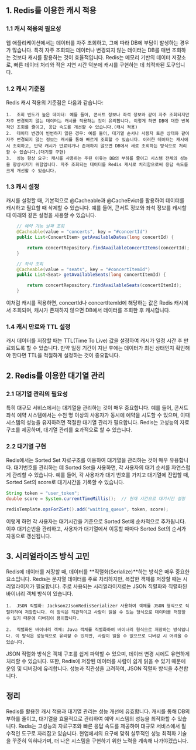 ## 1. Redis를 이용한 캐시 적용
   ### 1.1 캐시 적용의 필요성
    
웹 애플리케이션에서는 데이터를 자주 조회하고, 그에 따라 DB에 부담이 발생하는 경우가 많습니다. 
특히 자주 조회되는 데이터나 변경되지 않는 데이터는 DB를 매번 조회하는 것보다 캐시를 활용하는 것이 효율적입니다. 
Redis는 메모리 기반의 데이터 저장소로, 빠른 데이터 처리와 적은 지연 시간 덕분에 캐시를 구현하는 데 최적화된 도구입니다.

### 1.2 캐시 기준점

Redis 캐시 적용의 기준점은 다음과 같습니다:

    1.	조회 빈도가 높은 데이터: 예를 들어, 콘서트 정보나 좌석 정보와 같이 자주 조회되지만 자주 변경되지 않는 데이터는 캐시를 적용하는 것이 유리합니다. 이렇게 하면 DB에 대한 반복적인 조회를 줄이고, 응답 속도를 개선할 수 있습니다.(캐시 적용)
    2.	데이터 변경이 빈번하지 않은 경우: 예를 들어, 대기열 순서나 사용자 토큰 상태와 같이 자주 변경되지 않는 정보는 캐시를 통해 빠르게 조회할 수 있습니다. 이러한 데이터는 캐시에서 조회하고, 만약 캐시가 만료되거나 존재하지 않으면 DB에서 새로 조회하는 방식으로 처리할 수 있습니다.(대기열 구현)
    3.	성능 향상 요구: 캐시를 사용하는 주된 이유는 DB의 부하를 줄이고 시스템 전체의 성능을 향상시키기 위함입니다. 자주 조회되는 데이터를 Redis 캐시로 처리함으로써 응답 속도를 크게 개선할 수 있습니다.

### 1.3 캐시 설정
캐시를 설정할 때, 기본적으로 @Cacheable과 @CacheEvict를 활용하여 데이터를 캐시하고 필요할 때 삭제할 수 있습니다. 
예를 들어, 콘서트 정보와 좌석 정보를 캐시할 때 아래와 같은 설정을 사용할 수 있습니다.

```java
    // 예약 가능 날짜 조회 
    @Cacheable(value = "concerts", key = "#concertId")
    public List<ConcertItem> getAvailableDates(long concertId) {

        return concertRepository.findAvailableConcertItems(concertId);
    }

    // 좌석 조회 
    @Cacheable(value = "seats", key = "#concertItemId")
    public List<Seat> getAvailableSeats(long concertItemId) {

        return concertRepository.findAvailableSeats(concertItemId);
    }
```

이처럼 캐시를 적용하면, concertId나 concertItemId에 해당하는 값은 Redis 캐시에서 조회되며, 캐시가 존재하지 않으면 DB에서 데이터를 조회한 후 캐시합니다.

### 1.4 캐시 만료와 TTL 설정
캐시 데이터를 저장할 때는 TTL(Time To Live) 값을 설정하여 캐시가 일정 시간 후 만료되도록 할 수 있습니다. 
만약 일정 기간이 지난 후에는 데이터가 최신 상태인지 확인해야 한다면 TTL을 적절하게 설정하는 것이 중요합니다.

## 2. Redis를 이용한 대기열 관리

### 2.1 대기열 관리의 필요성
특히 대규모 서비스에서는 대기열을 관리하는 것이 매우 중요합니다. 
예를 들어, 콘서트 좌석 예약 시스템에서는 수천 명 이상의 사용자가 동시에 예약을 시도할 수 있으며, 이때 시스템의 성능을 유지하려면 적절한 대기열 관리가 필요합니다. 
Redis는 고성능의 자료구조를 제공하며, 대기열 관리를 효과적으로 할 수 있습니다.

### 2.2 대기열 구현
Redis에서는 Sorted Set 자료구조를 이용하여 대기열을 관리하는 것이 매우 유용합니다. 
대기번호를 관리하는 데 Sorted Set을 사용하면, 각 사용자의 대기 순서를 자연스럽게 관리할 수 있습니다. 
예를 들어, 각 사용자가 대기 번호를 가지고 대기열에 진입할 때, Sorted Set의 score로 대기시간을 기록할 수 있습니다.

```java
String token = "user_token";
double score = System.currentTimeMillis();  // 현재 시간으로 대기시간 설정

redisTemplate.opsForZSet().add("waiting_queue", token, score);
```
이렇게 하면 각 사용자는 대기시간을 기준으로 Sorted Set에 순차적으로 추가됩니다. 
이후 대기순번을 관리하고, 사용자가 대기열에서 이동할 때마다 Sorted Set의 순서가 자동으로 갱신됩니다.


## 3. 시리얼라이즈 방식 고민

Redis에 데이터를 저장할 때, 데이터를 **직렬화(Serialize)**하는 방식은 매우 중요한 요소입니다. 
Redis는 문자열 데이터를 주로 처리하지만, 복잡한 객체를 저장할 때는 시리얼라이저가 필요합니다. 
주로 사용되는 시리얼라이저로는 JSON 직렬화와 직렬화된 바이너리 객체 방식이 있습니다.

	1.	JSON 직렬화: Jackson2JsonRedisSerializer 사용하여 객체를 JSON 형식으로 직렬화하여 저장합니다. 이 방식은 직관적이고 사람이 읽을 수 있는 형식으로 데이터를 저장할 수 있기 때문에 디버깅이 용이합니다.

	2.	직렬화된 바이너리 객체: Java 객체를 직렬화하여 바이너리 형식으로 저장하는 방식입니다. 이 방식은 성능적으로 유리할 수 있지만, 사람이 읽을 수 없으므로 디버깅 시 어려울 수 있습니다.


JSON 직렬화 방식은 객체 구조를 쉽게 파악할 수 있으며, 데이터 변경 시에도 유연하게 처리할 수 있습니다. 
또한, Redis에 저장된 데이터를 사람이 쉽게 읽을 수 있기 때문에 운영 및 디버깅에 유리합니다.
성능과 직관성을 고려하여, JSON 직렬화 방식을 추천합니다.

## 정리
Redis를 활용한 캐시 적용과 대기열 관리는 성능 개선에 유효합니다. 
캐시를 통해 DB의 부하를 줄이고, 대기열을 효율적으로 관리하여 예약 시스템의 성능을 최적화할 수 있습니다. 
Redis는 고성능의 자료구조와 빠른 응답 속도를 제공하여 대규모 서비스에서 필수적인 도구로 자리잡고 있습니다.
현업에서의 요구에 맞춰 실무적인 성능 최적화 기술을 꾸준히 익혀나가며, 더 나은 시스템을 구현하기 위한 노력을 계속해 나가야겠습니다.